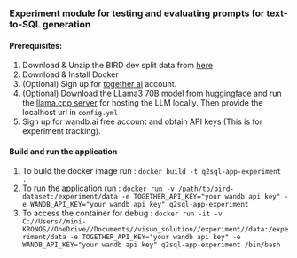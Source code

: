 ### Experiment module for testing and evaluating prompts for text-to-SQL generation

#### Prerequisites:
1. Download & Unzip the BIRD dev split data from [here](https://bird-bench.oss-cn-beijing.aliyuncs.com/dev.zip)
2. Download & Install Docker
3. (Optional) Sign up for [together ai](https://www.together.ai/) account.
4. (Optional) Download the LLama3 70B model from huggingface and run the [llama.cpp server](https://github.com/allenporter/llama-cpp-server) for hosting the LLM locally. Then provide the localhost url in `config.yml`
5. Sign up for wandb.ai free account and obtain API keys (This is for experiment tracking).


#### Build and run the application
1. To build the docker image run : ``docker build -t q2sql-app-experiment .``
2. To run the application run : `docker run -v /path/to/bird-dataset:/experiment/data -e TOGETHER_API_KEY="your wandb api key" -e WANDB_API_KEY="your wandb api key" q2sql-app-experiment`
3. To access the container for debug : 
``docker run -it -v C://Users//mini-KRONOS//OneDrive//Documents//visuo_solution//experiment//data:/experiment/data -e TOGETHER_API_KEY="your wandb api key" -e WANDB_API_KEY="your wandb api key" q2sql-app-experiment /bin/bash``
